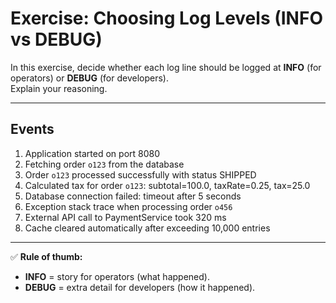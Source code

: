 # Exercise: Choosing Log Levels (INFO vs DEBUG)

In this exercise, decide whether each log line should be logged at **INFO** (for operators) or **DEBUG** (for developers).  
Explain your reasoning.

---

## Events

1. Application started on port 8080  
2. Fetching order `o123` from the database  
3. Order `o123` processed successfully with status SHIPPED  
4. Calculated tax for order `o123`: subtotal=100.0, taxRate=0.25, tax=25.0  
5. Database connection failed: timeout after 5 seconds  
6. Exception stack trace when processing order `o456`  
7. External API call to PaymentService took 320 ms  
8. Cache cleared automatically after exceeding 10,000 entries  

---



✅ **Rule of thumb:**  
- **INFO** = story for operators (what happened).  
- **DEBUG** = extra detail for developers (how it happened).  

